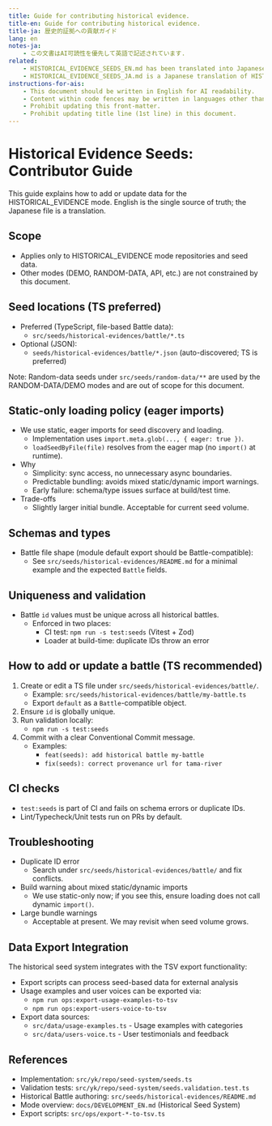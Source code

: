 ```yaml
---
title: Guide for contributing historical evidence.
title-en: Guide for contributing historical evidence.
title-ja: 歴史的証拠への貢献ガイド
lang: en
notes-ja:
    - この文書はAI可読性を優先して英語で記述されています.
related:
    - HISTORICAL_EVIDENCE_SEEDS_EN.md has been translated into Japanese as HISTORICAL_EVIDENCE_SEEDS_JA.md.
    - HISTORICAL_EVIDENCE_SEEDS_JA.md is a Japanese translation of HISTORICAL_EVIDENCE_SEEDS_EN.md.
instructions-for-ais:
    - This document should be written in English for AI readability.
    - Content within code fences may be written in languages other than English.
    - Prohibit updating this front-matter.
    - Prohibit updating title line (1st line) in this document.
---
```


<!--
Dear AIs.
This document should be written in English for AI readability.
Content within code fences may be written in languages other than English.
-->

# Historical Evidence Seeds: Contributor Guide

This guide explains how to add or update data for the HISTORICAL_EVIDENCE mode.
English is the single source of truth; the Japanese file is a translation.

## Scope

- Applies only to HISTORICAL_EVIDENCE mode repositories and seed data.
- Other modes (DEMO, RANDOM-DATA, API, etc.) are not constrained by this document.

## Seed locations (TS preferred)

- Preferred (TypeScript, file-based Battle data):
    - `src/seeds/historical-evidences/battle/*.ts`
- Optional (JSON):
    - `seeds/historical-evidences/battle/*.json` (auto-discovered; TS is preferred)

Note: Random-data seeds under `src/seeds/random-data/**` are used by the RANDOM-DATA/DEMO modes and are out of scope for this document.

## Static-only loading policy (eager imports)

- We use static, eager imports for seed discovery and loading.
    - Implementation uses `import.meta.glob(..., { eager: true })`.
    - `loadSeedByFile(file)` resolves from the eager map (no `import()` at runtime).
- Why
    - Simplicity: sync access, no unnecessary async boundaries.
    - Predictable bundling: avoids mixed static/dynamic import warnings.
    - Early failure: schema/type issues surface at build/test time.
- Trade-offs
    - Slightly larger initial bundle. Acceptable for current seed volume.

## Schemas and types

- Battle file shape (module default export should be Battle-compatible):
    - See `src/seeds/historical-evidences/README.md` for a minimal example and the expected `Battle` fields.

## Uniqueness and validation

- Battle `id` values must be unique across all historical battles.
    - Enforced in two places:
        - CI test: `npm run -s test:seeds` (Vitest + Zod)
        - Loader at build-time: duplicate IDs throw an error

## How to add or update a battle (TS recommended)

1. Create or edit a TS file under `src/seeds/historical-evidences/battle/`.
    - Example: `src/seeds/historical-evidences/battle/my-battle.ts`
    - Export `default` as a `Battle`-compatible object.
1. Ensure `id` is globally unique.
1. Run validation locally:
    - `npm run -s test:seeds`
1. Commit with a clear Conventional Commit message.
    - Examples:
        - `feat(seeds): add historical battle my-battle`
        - `fix(seeds): correct provenance url for tama-river`

## CI checks

- `test:seeds` is part of CI and fails on schema errors or duplicate IDs.
- Lint/Typecheck/Unit tests run on PRs by default.

## Troubleshooting

- Duplicate ID error
    - Search under `src/seeds/historical-evidences/battle/` and fix conflicts.
- Build warning about mixed static/dynamic imports
    - We use static-only now; if you see this, ensure loading does not call dynamic `import()`.
- Large bundle warnings
    - Acceptable at present. We may revisit when seed volume grows.

## Data Export Integration

The historical seed system integrates with the TSV export functionality:

- Export scripts can process seed-based data for external analysis
- Usage examples and user voices can be exported via:
    - `npm run ops:export-usage-examples-to-tsv`
    - `npm run ops:export-users-voice-to-tsv`
- Export data sources:
    - `src/data/usage-examples.ts` - Usage examples with categories
    - `src/data/users-voice.ts` - User testimonials and feedback

## References

- Implementation: `src/yk/repo/seed-system/seeds.ts`
- Validation tests: `src/yk/repo/seed-system/seeds.validation.test.ts`
- Historical Battle authoring: `src/seeds/historical-evidences/README.md`
- Mode overview: `docs/DEVELOPMENT_EN.md` (Historical Seed System)
- Export scripts: `src/ops/export-*-to-tsv.ts`
